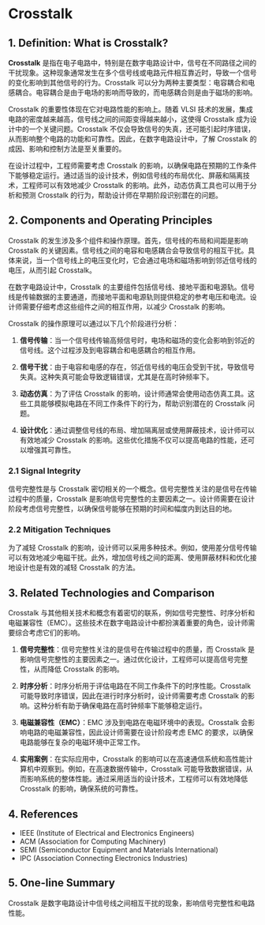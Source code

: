 # Crosstalk

## 1. Definition: What is **Crosstalk**?
**Crosstalk** 是指在电子电路中，特别是在数字电路设计中，信号在不同路径之间的干扰现象。这种现象通常发生在多个信号线或电路元件相互靠近时，导致一个信号的变化影响到其他信号的行为。Crosstalk 可以分为两种主要类型：电容耦合和电感耦合。电容耦合是由于电场的影响而导致的，而电感耦合则是由于磁场的影响。

Crosstalk 的重要性体现在它对电路性能的影响上。随着 VLSI 技术的发展，集成电路的密度越来越高，信号线之间的间距变得越来越小，这使得 Crosstalk 成为设计中的一个关键问题。Crosstalk 不仅会导致信号的失真，还可能引起时序错误，从而影响整个电路的功能和可靠性。因此，在数字电路设计中，了解 Crosstalk 的成因、影响和控制方法是至关重要的。

在设计过程中，工程师需要考虑 Crosstalk 的影响，以确保电路在预期的工作条件下能够稳定运行。通过适当的设计技术，例如信号线的布局优化、屏蔽和隔离技术，工程师可以有效地减少 Crosstalk 的影响。此外，动态仿真工具也可以用于分析和预测 Crosstalk 的行为，帮助设计师在早期阶段识别潜在的问题。

## 2. Components and Operating Principles
Crosstalk 的发生涉及多个组件和操作原理。首先，信号线的布局和间距是影响 Crosstalk 的关键因素。信号线之间的电容和电感耦合会导致信号的相互干扰。具体来说，当一个信号线上的电压变化时，它会通过电场和磁场影响到邻近信号线的电压，从而引起 Crosstalk。

在数字电路设计中，Crosstalk 的主要组件包括信号线、接地平面和电源轨。信号线是传输数据的主要通道，而接地平面和电源轨则提供稳定的参考电压和电流。设计师需要仔细考虑这些组件之间的相互作用，以减少 Crosstalk 的影响。

Crosstalk 的操作原理可以通过以下几个阶段进行分析：

1. **信号传输**：当一个信号线传输高频信号时，电场和磁场的变化会影响到邻近的信号线。这个过程涉及到电容耦合和电感耦合的相互作用。
   
2. **信号干扰**：由于电容和电感的存在，邻近信号线的电压会受到干扰，导致信号失真。这种失真可能会导致逻辑错误，尤其是在高时钟频率下。

3. **动态仿真**：为了评估 Crosstalk 的影响，设计师通常会使用动态仿真工具。这些工具能够模拟电路在不同工作条件下的行为，帮助识别潜在的 Crosstalk 问题。

4. **设计优化**：通过调整信号线的布局、增加隔离层或使用屏蔽技术，设计师可以有效地减少 Crosstalk 的影响。这些优化措施不仅可以提高电路的性能，还可以增强其可靠性。

### 2.1 Signal Integrity
信号完整性是与 Crosstalk 密切相关的一个概念。信号完整性关注的是信号在传输过程中的质量，Crosstalk 是影响信号完整性的主要因素之一。设计师需要在设计阶段考虑信号完整性，以确保信号能够在预期的时间和幅度内到达目的地。

### 2.2 Mitigation Techniques
为了减轻 Crosstalk 的影响，设计师可以采用多种技术。例如，使用差分信号传输可以有效地减少电磁干扰。此外，增加信号线之间的距离、使用屏蔽材料和优化接地设计也是有效的减轻 Crosstalk 的方法。

## 3. Related Technologies and Comparison
Crosstalk 与其他相关技术和概念有着密切的联系，例如信号完整性、时序分析和电磁兼容性（EMC）。这些技术在数字电路设计中都扮演着重要的角色，设计师需要综合考虑它们的影响。

1. **信号完整性**：信号完整性关注的是信号在传输过程中的质量，而 Crosstalk 是影响信号完整性的主要因素之一。通过优化设计，工程师可以提高信号完整性，从而降低 Crosstalk 的影响。

2. **时序分析**：时序分析用于评估电路在不同工作条件下的时序性能。Crosstalk 可能导致时序错误，因此在进行时序分析时，设计师需要考虑 Crosstalk 的影响。这种分析有助于确保电路在高时钟频率下能够稳定运行。

3. **电磁兼容性（EMC）**：EMC 涉及到电路在电磁环境中的表现。Crosstalk 会影响电路的电磁兼容性，因此设计师需要在设计阶段考虑 EMC 的要求，以确保电路能够在复杂的电磁环境中正常工作。

4. **实用案例**：在实际应用中，Crosstalk 的影响可以在高速通信系统和高性能计算机中观察到。例如，在高速数据传输中，Crosstalk 可能导致数据错误，从而影响系统的整体性能。通过采用适当的设计技术，工程师可以有效地降低 Crosstalk 的影响，确保系统的可靠性。

## 4. References
- IEEE (Institute of Electrical and Electronics Engineers)
- ACM (Association for Computing Machinery)
- SEMI (Semiconductor Equipment and Materials International)
- IPC (Association Connecting Electronics Industries)

## 5. One-line Summary
Crosstalk 是数字电路设计中信号线之间相互干扰的现象，影响信号完整性和电路性能。